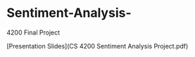 # Sentiment-Analysis-
4200 Final Project


[Presentation Slides](CS 4200  Sentiment Analysis Project.pdf)
